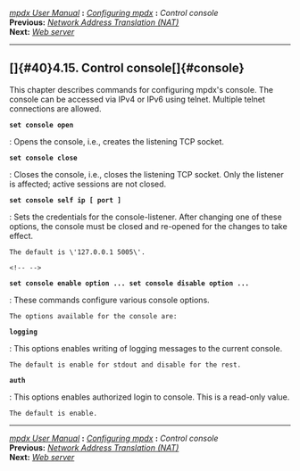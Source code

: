 [*mpdx User Manual*](README.md) **:** [*Configuring mpdx*](mpd17.md)
**:** *Control console*\
**Previous:** [*Network Address Translation (NAT)*](mpd39.md)\
**Next:** [*Web server*](mpd41.md)

------------------------------------------------------------------------

## []{#40}4.15. Control console[]{#console}

This chapter describes commands for configuring mpdx\'s console. The
console can be accessed via IPv4 or IPv6 using telnet. Multiple telnet
connections are allowed.

**`set console open`**

:   Opens the console, i.e., creates the listening TCP socket.

**`set console close`**

:   Closes the console, i.e., closes the listening TCP socket. Only the
    listener is affected; active sessions are not closed.

**`set console self ip [ port ]`**

:   Sets the credentials for the console-listener. After changing one of
    these options, the console must be closed and re-opened for the
    changes to take effect.

    The default is \'127.0.0.1 5005\'.

```{.md}
<!-- -->
```

**`set console enable option ... set console disable option ...`**

:   These commands configure various console options.

    The options available for the console are:

**`logging`**

:   This options enables writing of logging messages to the current
    console.

    The default is enable for stdout and disable for the rest.

**`auth`**

:   This options enables authorized login to console. This is a
    read-only value.

    The default is enable.

------------------------------------------------------------------------

[*mpdx User Manual*](README.md) **:** [*Configuring mpdx*](mpd17.md)
**:** *Control console*\
**Previous:** [*Network Address Translation (NAT)*](mpd39.md)\
**Next:** [*Web server*](mpd41.md)
